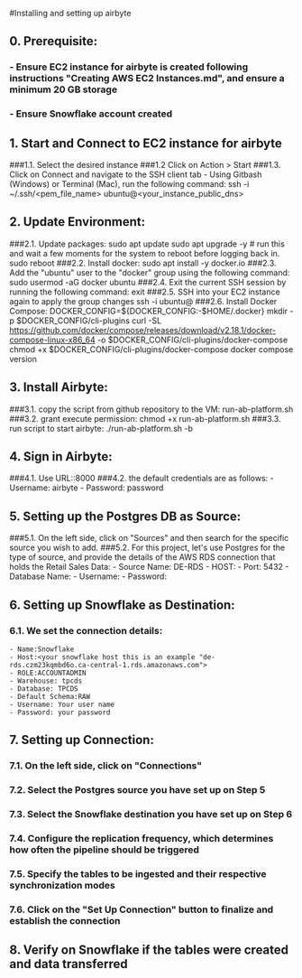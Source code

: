 #Installing and setting up airbyte 

## 0. Prerequisite:
### - Ensure EC2 instance for airbyte is created following instructions "Creating AWS EC2 Instances.md", and ensure a minimum 20 GB storage
### - Ensure Snowflake account created

## 1. Start and Connect to EC2 instance for airbyte 
###1.1. Select the desired instance
###1.2 Click on Action > Start 
###1.3. Click on Connect and navigate to the SSH client tab
	- Using Gitbash (Windows) or Terminal (Mac), run the following command:
		ssh -i ~/.ssh/<pem_file_name> ubuntu@<your_instance_public_dns>

## 2. Update Environment:
###2.1. Update packages:
		sudo apt update
		sudo apt upgrade -y
		# run this and wait a few moments for the system to reboot before logging back in.
		sudo reboot
###2.2. Install docker:
		sudo apt install -y docker.io
###2.3. Add the "ubuntu" user to the "docker" group using the following command:
		sudo usermod -aG docker ubuntu
###2.4. Exit the current SSH session by running the following command:
		exit
###2.5. SSH into your EC2 instance again to apply the group changes
		ssh -i <path to your pem file> ubuntu@<public IP of the EC2 instance>
###2.6. Install Docker Compose:
		DOCKER_CONFIG=${DOCKER_CONFIG:-$HOME/.docker}
		mkdir -p $DOCKER_CONFIG/cli-plugins
		curl -SL https://github.com/docker/compose/releases/download/v2.18.1/docker-compose-linux-x86_64 -o $DOCKER_CONFIG/cli-plugins/docker-compose
		chmod +x $DOCKER_CONFIG/cli-plugins/docker-compose
		docker compose version

## 3. Install Airbyte:
###3.1. copy the script from github repository to the VM: run-ab-platform.sh
###3.2. grant execute permission:
		chmod +x run-ab-platform.sh
###3.3. run script to start airbyte:
		./run-ab-platform.sh -b

## 4. Sign in Airbyte:
###4.1. Use URL:<ip of ec2>:8000
###4.2. the default credentials are as follows: 
		- Username: airbyte
		- Password: password
## 5. Setting up the Postgres DB as Source:
###5.1. On the left side, click on "Sources" and then search for the specific source you wish to add. 
###5.2. For this project, let's use Postgres for the type of source, and provide the details of the AWS RDS connection that holds the Retail Sales Data: 
	- Source Name: DE-RDS
	- HOST:<your Amazon RDS host>
	- Port: 5432
	- Database Name:<your RDS Database Name>
	- Username:<your RDS username>
	- Password:<your RDS password>


## 6. Setting up Snowflake as Destination:
### 6.1. We set the connection details: 
	- Name:Snowflake
	- Host:<your snowflake host this is an example "de-rds.czm23kqmbd6o.ca-central-1.rds.amazonaws.com">
	- ROLE:ACCOUNTADMIN
	- Warehouse: tpcds
	- Database: TPCDS
	- Default Schema:RAW
	- Username: Your user name
	- Password: your password

## 7. Setting up Connection:
### 7.1. On the left side, click on "Connections"
### 7.2. Select the Postgres source you have set up on Step 5
### 7.3. Select the Snowflake destination you have set up on Step 6
### 7.4. Configure the replication frequency, which determines how often the pipeline should be triggered 
### 7.5. Specify the tables to be ingested and their respective synchronization modes
### 7.6. Click on the "Set Up Connection" button to finalize and establish the connection

## 8. Verify on Snowflake if the tables were created and data transferred



